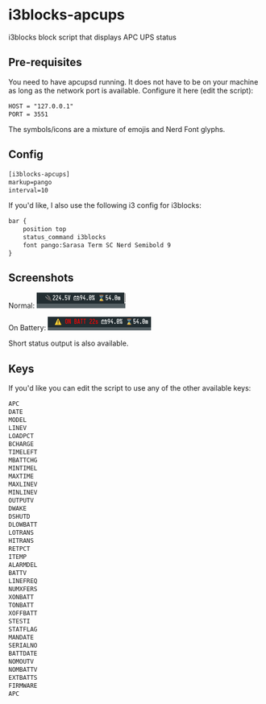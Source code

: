 # i3blocks-apcups
i3blocks block script that displays APC UPS status

## Pre-requisites
You need to have apcupsd running. It does not have to be on your machine as long as the network port is available.
Configure it here (edit the script):
```
HOST = "127.0.0.1"
PORT = 3551
```

The symbols/icons are a mixture of emojis and Nerd Font glyphs.

## Config
```
[i3blocks-apcups]
markup=pango
interval=10
```

If you'd like, I also use the following i3 config for i3blocks:
```
bar {
    position top
    status_command i3blocks
    font pango:Sarasa Term SC Nerd Semibold 9
}
```

## Screenshots
Normal:
![alt text](https://github.com/amyeo/i3blocks-apcups/blob/master/normal.png?raw=true)

On Battery:
![alt text](https://github.com/amyeo/i3blocks-apcups/blob/master/batt.png?raw=true)

Short status output is also available.

## Keys
If you'd like you can edit the script to use any of the other available keys:
```
APC
DATE
MODEL
LINEV
LOADPCT
BCHARGE
TIMELEFT
MBATTCHG
MINTIMEL
MAXTIME
MAXLINEV
MINLINEV
OUTPUTV
DWAKE
DSHUTD
DLOWBATT
LOTRANS
HITRANS
RETPCT
ITEMP
ALARMDEL
BATTV
LINEFREQ
NUMXFERS
XONBATT
TONBATT
XOFFBATT
STESTI
STATFLAG
MANDATE
SERIALNO
BATTDATE
NOMOUTV
NOMBATTV
EXTBATTS
FIRMWARE
APC
```
